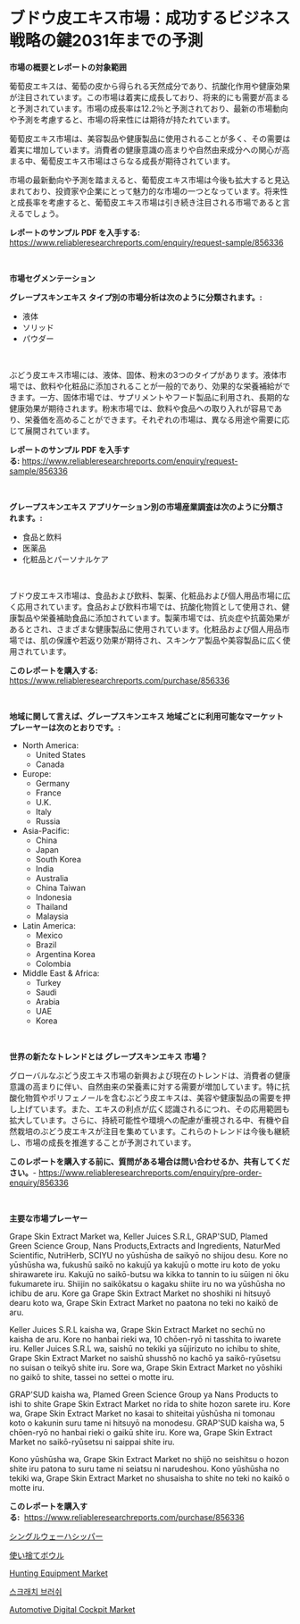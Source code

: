<p><h1>ブドウ皮エキス市場：成功するビジネス戦略の鍵2031年までの予測</h1></p><p><strong>市場の概要とレポートの対象範囲</strong></p>
<p><p>葡萄皮エキスは、葡萄の皮から得られる天然成分であり、抗酸化作用や健康効果が注目されています。この市場は着実に成長しており、将来的にも需要が高まると予測されています。市場の成長率は12.2％と予測されており、最新の市場動向や予測を考慮すると、市場の将来性には期待が持たれています。</p><p>葡萄皮エキス市場は、美容製品や健康製品に使用されることが多く、その需要は着実に増加しています。消費者の健康意識の高まりや自然由来成分への関心が高まる中、葡萄皮エキス市場はさらなる成長が期待されています。</p><p>市場の最新動向や予測を踏まえると、葡萄皮エキス市場は今後も拡大すると見込まれており、投資家や企業にとって魅力的な市場の一つとなっています。将来性と成長率を考慮すると、葡萄皮エキス市場は引き続き注目される市場であると言えるでしょう。</p></p>
<p><strong>レポートのサンプル PDF を入手する:</strong> <a href="https://www.reliableresearchreports.com/enquiry/request-sample/856336">https://www.reliableresearchreports.com/enquiry/request-sample/856336</a></p>
<p>&nbsp;</p>
<p><strong>市場セグメンテーション</strong></p>
<p><strong>グレープスキンエキス タイプ別の市場分析は次のように分類されます。:</strong></p>
<p><ul><li>液体</li><li>ソリッド</li><li>パウダー</li></ul></p>
<p>&nbsp;</p>
<p><p>ぶどう皮エキス市場には、液体、固体、粉末の3つのタイプがあります。液体市場では、飲料や化粧品に添加されることが一般的であり、効果的な栄養補給ができます。一方、固体市場では、サプリメントやフード製品に利用され、長期的な健康効果が期待されます。粉末市場では、飲料や食品への取り入れが容易であり、栄養価を高めることができます。それぞれの市場は、異なる用途や需要に応じて展開されています。</p></p>
<p><strong>レポートのサンプル PDF を入手する:</strong>&nbsp;<a href="https://www.reliableresearchreports.com/enquiry/request-sample/856336">https://www.reliableresearchreports.com/enquiry/request-sample/856336</a></p>
<p>&nbsp;</p>
<p><strong> グレープスキンエキス アプリケーション別の市場産業調査は次のように分類されます。:</strong></p>
<p><ul><li>食品と飲料</li><li>医薬品</li><li>化粧品とパーソナルケア</li></ul></p>
<p>&nbsp;</p>
<p><p>ブドウ皮エキス市場は、食品および飲料、製薬、化粧品および個人用品市場に広く応用されています。食品および飲料市場では、抗酸化物質として使用され、健康製品や栄養補助食品に添加されています。製薬市場では、抗炎症や抗菌効果があるとされ、さまざまな健康製品に使用されています。化粧品および個人用品市場では、肌の保護や若返り効果が期待され、スキンケア製品や美容製品に広く使用されています。</p></p>
<p><strong>このレポートを購入する:</strong>&nbsp; <a href="https://www.reliableresearchreports.com/purchase/856336">https://www.reliableresearchreports.com/purchase/856336</a></p>
<p>&nbsp;</p>
<p><strong>地域に関して言えば、グレープスキンエキス 地域ごとに利用可能なマーケットプレーヤーは次のとおりです。:</strong></p>
<p><ul>
    <li>
        North America:
        <ul>
            <li>United States</li>
            <li>Canada</li>
        </ul>
    </li>
    <li>
        Europe:
        <ul>
            <li>Germany</li>
            <li>France</li>
            <li>U.K.</li>
            <li>Italy</li>
            <li>Russia</li>
        </ul>
    </li>
    <li>
        Asia-Pacific:
        <ul>
            <li>China</li>
            <li>Japan</li>
            <li>South Korea</li>
            <li>India</li>
            <li>Australia</li>
            <li>China Taiwan</li>
            <li>Indonesia</li>
            <li>Thailand</li>
            <li>Malaysia</li>
        </ul>
    </li>
    <li>
        Latin America:
        <ul>
            <li>Mexico</li>
            <li>Brazil</li>
            <li>Argentina Korea</li>
            <li>Colombia</li>
        </ul>
    </li>
    <li>
        Middle East & Africa:
        <ul>
            <li>Turkey</li>
            <li>Saudi</li>
            <li>Arabia</li>
            <li>UAE</li>
            <li>Korea</li>
        </ul>
    </li>
    </ul></p>
<p>&nbsp;</p>
<p><strong>世界の新たなトレンドとは グレープスキンエキス 市場？</strong></p>
<p><p>グローバルなぶどう皮エキス市場の新興および現在のトレンドは、消費者の健康意識の高まりに伴い、自然由来の栄養素に対する需要が増加しています。特に抗酸化物質やポリフェノールを含むぶどう皮エキスは、美容や健康製品の需要を押し上げています。また、エキスの利点が広く認識されるにつれ、その応用範囲も拡大しています。さらに、持続可能性や環境への配慮が重視される中、有機や自然栽培のぶどう皮エキスが注目を集めています。これらのトレンドは今後も継続し、市場の成長を推進することが予測されています。</p></p>
<p><strong>このレポートを購入する前に、質問がある場合は問い合わせるか、共有してください。</strong>- <a href="https://www.reliableresearchreports.com/enquiry/pre-order-enquiry/856336">https://www.reliableresearchreports.com/enquiry/pre-order-enquiry/856336</a></p>
<p>&nbsp;</p>
<p><strong>主要な市場プレーヤー</strong></p>
<p><p>Grape Skin Extract Market wa, Keller Juices S.R.L, GRAP'SUD, Plamed Green Science Group, Nans Products,Extracts and Ingredients, NaturMed Scientific, NutriHerb, SCIYU no yūshūsha de saikyō no shijou desu. Kore no yūshūsha wa, fukushū saikō no kakujū ya kakujū o motte iru koto de yoku shirawarete iru. Kakujū no saikō-butsu wa kikka to tannin to iu sūigen ni ōku fukumarete iru. Shiijin no saikōkatsu o kagaku shiite iru no wa yūshūsha no ichibu de aru. Kore ga Grape Skin Extract Market no shoshiki ni hitsuyō dearu koto wa, Grape Skin Extract Market no paatona no teki no kaikō de aru.</p><p>Keller Juices S.R.L kaisha wa, Grape Skin Extract Market no sechū no kaisha de aru. Kore no hanbai rieki wa, 10 chōen-ryō ni tasshita to iwarete iru. Keller Juices S.R.L wa, saishū no tekiki ya sūjirizuto no ichibu to shite, Grape Skin Extract Market no saishū shusshō no kachō ya saikō-ryūsetsu no suisan o teikyō shite iru. Sore wa, Grape Skin Extract Market no yōshiki no gaikō to shite, tassei no settei o motte iru.</p><p>GRAP'SUD kaisha wa, Plamed Green Science Group ya Nans Products to ishi to shite Grape Skin Extract Market no rīda to shite hozon sarete iru. Kore wa, Grape Skin Extract Market no kasai to shiteitai yūshūsha ni tomonau koto o kakunin suru tame ni hitsuyō na monodesu. GRAP'SUD kaisha wa, 5 chōen-ryō no hanbai rieki o gaikū shite iru. Kore wa, Grape Skin Extract Market no saikō-ryūsetsu ni saippai shite iru. </p><p>Kono yūshūsha wa, Grape Skin Extract Market no shijō no seishitsu o hozon shite iru patona to suru tame ni seiatsu ni narudeshou. Kono yūshūsha no tekiki wa, Grape Skin Extract Market no shusaisha to shite no teki no kaikō o motte iru.</p></p>
<p><strong>このレポートを購入する:</strong>&nbsp;&nbsp;<a href="https://www.reliableresearchreports.com/purchase/856336">https://www.reliableresearchreports.com/purchase/856336</a></p>
<p><p><a href="https://medium.com/@royfoote921/%E5%8D%98%E4%B8%80%E3%82%A6%E3%82%A7%E3%83%8F%E3%83%BC%E3%82%B7%E3%83%83%E3%83%91%E3%83%BC%E5%B8%82%E5%A0%B4-%E5%B8%82%E5%A0%B4%E3%82%B7%E3%82%A7%E3%82%A2-%E5%B8%82%E5%A0%B4%E5%8B%95%E5%90%91-%E3%81%8A%E3%82%88%E3%81%B3%E5%B0%86%E6%9D%A5%E3%81%AE%E6%88%90%E9%95%B7%E3%82%92%E6%8E%A2%E3%82%8B-9b95740a67d1">シングルウェーハシッパー</a></p><p><a href="https://github.com/AaronVargas43/Market-Research-Report-List-1/blob/main/69322789132.md">使い捨てボウル</a></p><p><a href="https://view.publitas.com/reportprime-1/hunting-equipment-market-size-growing-and-forecasted-for-period-from-2024-2031-and-provides-complete-market-analysis-of-this-market/">Hunting Equipment Market</a></p><p><a href="https://medium.com/@boydsmitham726/%EC%8A%A4%ED%81%AC%EB%9E%98%EC%B9%98-%EB%B8%8C%EB%9F%AC%EC%8B%9C-%EC%8B%9C%EC%9E%A5-%EA%B7%9C%EB%AA%A8-%EC%8B%9C%EC%9E%A5-%EC%A0%84%EB%A7%9D-%EB%B0%8F-%EC%8B%9C%EC%9E%A5-%EC%98%88%EC%B8%A1-2024%EB%85%84%EB%B6%80%ED%84%B0-2031%EB%85%84-3247c5252051">스크래치 브러쉬</a></p><p><a href="https://issuu.com/reportprime-2/docs/automotive-digital-cockpit-market-size-2030.pptx">Automotive Digital Cockpit Market</a></p></p>